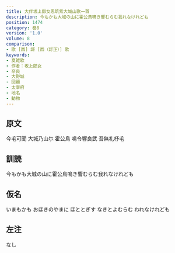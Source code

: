 ```yaml
---
title: 大伴坂上郎女思筑紫大城山歌一首
description: 今もかも大城の山に霍公鳥鳴き響むらむ我れなけれども
position: 1474
category: 巻8
version: '1.0'
volume: 8
comparison:
- 歌 [西] 謌 [西（訂正）] 歌
keywords:
- 夏雑歌
- 作者：坂上郎女
- 奈良
- 大野城
- 回顧
- 太宰府
- 地名
- 動物
---
```


## 原文

今毛可聞 大城乃山尓 霍公鳥 鳴令響良武 吾無礼杼毛

## 訓読

今もかも大城の山に霍公鳥鳴き響むらむ我れなけれども

## 仮名

いまもかも おほきのやまに ほととぎす なきとよむらむ われなけれども

## 左注

なし
